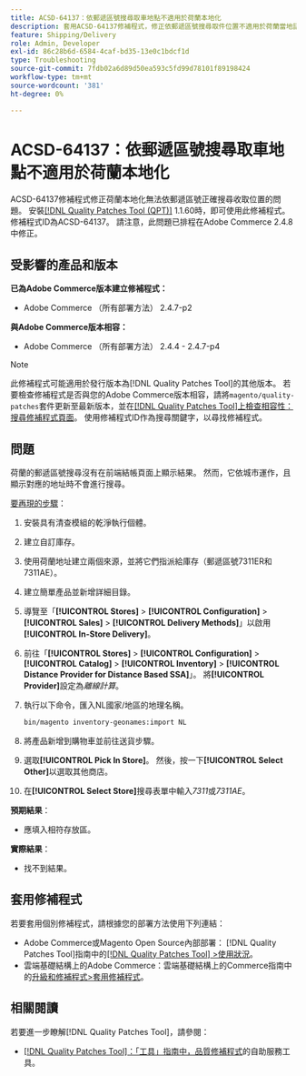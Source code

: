 ```yaml
---
title: ACSD-64137：依郵遞區號搜尋取車地點不適用於荷蘭本地化
description: 套用ACSD-64137修補程式，修正依郵遞區號搜尋取件位置不適用於荷蘭當地語系化的問題。
feature: Shipping/Delivery
role: Admin, Developer
exl-id: 86c28b6d-6584-4caf-bd35-13e0c1bdcf1d
type: Troubleshooting
source-git-commit: 7fdb02a6d89d50ea593c5fd99d78101f89198424
workflow-type: tm+mt
source-wordcount: '381'
ht-degree: 0%

---
```


# ACSD-64137：依郵遞區號搜尋取車地點不適用於荷蘭本地化

ACSD-64137修補程式修正荷蘭本地化無法依郵遞區號正確搜尋收取位置的問題。 安裝[[!DNL Quality Patches Tool (QPT)]](/help/tools/quality-patches-tool/quality-patches-tool-to-self-serve-quality-patches.md) 1.1.60時，即可使用此修補程式。 修補程式ID為ACSD-64137。 請注意，此問題已排程在Adobe Commerce 2.4.8中修正。

## 受影響的產品和版本

**已為Adobe Commerce版本建立修補程式：**

* Adobe Commerce （所有部署方法） 2.4.7-p2

**與Adobe Commerce版本相容：**

* Adobe Commerce （所有部署方法） 2.4.4 - 2.4.7-p4

>[!NOTE]
>
>此修補程式可能適用於發行版本為[!DNL Quality Patches Tool]的其他版本。 若要檢查修補程式是否與您的Adobe Commerce版本相容，請將`magento/quality-patches`套件更新至最新版本，並在[[!DNL Quality Patches Tool]上檢查相容性：搜尋修補程式頁面](https://experienceleague.adobe.com/tools/commerce-quality-patches/index.html?lang=zh-Hant)。 使用修補程式ID作為搜尋關鍵字，以尋找修補程式。

## 問題

荷蘭的郵遞區號搜尋沒有在前端結帳頁面上顯示結果。 然而，它依城市運作，且顯示對應的地址時不會進行搜尋。

<u>要再現的步驟</u>：

1. 安裝具有清查模組的乾淨執行個體。
1. 建立自訂庫存。
1. 使用荷蘭地址建立兩個來源，並將它們指派給庫存（郵遞區號7311ER和7311AE）。
1. 建立簡單產品並新增詳細目錄。
1. 導覽至「**[!UICONTROL Stores]** > **[!UICONTROL Configuration]** > **[!UICONTROL Sales]** > **[!UICONTROL Delivery Methods]**」以啟用&#x200B;**[!UICONTROL In-Store Delivery]**。
1. 前往「**[!UICONTROL Stores]** > **[!UICONTROL Configuration]** > **[!UICONTROL Catalog]** > **[!UICONTROL Inventory]** > **[!UICONTROL Distance Provider for Distance Based SSA]**」。 將&#x200B;**[!UICONTROL Provider]**&#x200B;設定為&#x200B;*離線計算*。
1. 執行以下命令，匯入NL國家/地區的地理名稱。

   ```bash
   bin/magento inventory-geonames:import NL
   ```

1. 將產品新增到購物車並前往送貨步驟。
1. 選取&#x200B;**[!UICONTROL Pick In Store]**。 然後，按一下&#x200B;**[!UICONTROL Select Other]**&#x200B;以選取其他商店。
1. 在&#x200B;**[!UICONTROL Select Store]**&#x200B;搜尋表單中輸入&#x200B;*7311*&#x200B;或&#x200B;*7311AE*。


**預期結果**：

* 應填入相符存放區。

**實際結果**：

* 找不到結果。

## 套用修補程式

若要套用個別修補程式，請根據您的部署方法使用下列連結：

* Adobe Commerce或Magento Open Source內部部署： [!DNL Quality Patches Tool]指南中的[[!DNL Quality Patches Tool] >使用狀況](/help/tools/quality-patches-tool/usage.md)。
* 雲端基礎結構上的Adobe Commerce：雲端基礎結構上的Commerce指南中的[升級和修補程式>套用修補程式](https://experienceleague.adobe.com/docs/commerce-cloud-service/user-guide/develop/upgrade/apply-patches.html?lang=zh-Hant)。


## 相關閱讀

若要進一步瞭解[!DNL Quality Patches Tool]，請參閱：

* [[!DNL Quality Patches Tool]：「工具」指南中，品質修補程式](/help/tools/quality-patches-tool/quality-patches-tool-to-self-serve-quality-patches.md)的自助服務工具。
